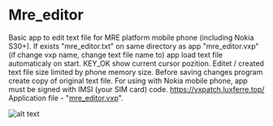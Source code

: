 # Mre_editor
Basic app to edit text file for MRE platform mobile phone (including Nokia S30+).
If exists "mre_editor.txt" on same directory as app "mre_editor.vxp" (if change vxp name, change text file name to) app load text file automaticaly on start.
KEY_OK show current cursor pozition. Editet / created text file size limited by phone memory size. Before saving changes program create copy of original text file.
For using with Nokia mobile phone, app must be signed with IMSI (your SIM card) code.
https://vxpatch.luxferre.top/
Application file - "[mre_editor.vxp](https://github.com/RDZDX/mre_calendar/blob/main/mre_editor.vxp?raw=true)".

![alt text](https://rdzdx.github.io/mre_editor/picture.jpg)
